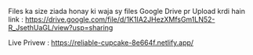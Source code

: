 Files ka size ziada honay ki waja sy files Google Drive pr Upload krdi hain link : https://drive.google.com/file/d/1K1IA2JHezXMfsGm1LN52-R_JsethUaGL/view?usp=sharing

Live Privew : https://reliable-cupcake-8e664f.netlify.app/
